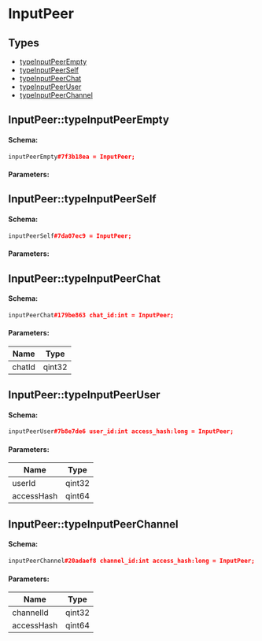# InputPeer

## Types

* [typeInputPeerEmpty](#inputpeertypeinputpeerempty)
* [typeInputPeerSelf](#inputpeertypeinputpeerself)
* [typeInputPeerChat](#inputpeertypeinputpeerchat)
* [typeInputPeerUser](#inputpeertypeinputpeeruser)
* [typeInputPeerChannel](#inputpeertypeinputpeerchannel)

## InputPeer::typeInputPeerEmpty

#### Schema:

```c++
inputPeerEmpty#7f3b18ea = InputPeer;
```

#### Parameters:


## InputPeer::typeInputPeerSelf

#### Schema:

```c++
inputPeerSelf#7da07ec9 = InputPeer;
```

#### Parameters:


## InputPeer::typeInputPeerChat

#### Schema:

```c++
inputPeerChat#179be863 chat_id:int = InputPeer;
```

#### Parameters:

|Name|Type|
|----|----|
|chatId|qint32|

## InputPeer::typeInputPeerUser

#### Schema:

```c++
inputPeerUser#7b8e7de6 user_id:int access_hash:long = InputPeer;
```

#### Parameters:

|Name|Type|
|----|----|
|userId|qint32|
|accessHash|qint64|

## InputPeer::typeInputPeerChannel

#### Schema:

```c++
inputPeerChannel#20adaef8 channel_id:int access_hash:long = InputPeer;
```

#### Parameters:

|Name|Type|
|----|----|
|channelId|qint32|
|accessHash|qint64|

